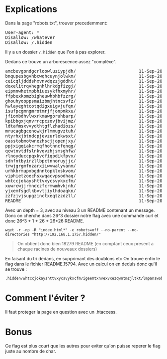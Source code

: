 # Explications
Dans la page "robots.txt", trouver precedemment:

<pre>User-agent: *
Disallow: /whatever
Disallow: /.hidden</pre>

Il y a un dossier <code>/.hidden</code> que l'on à pas explorer.

Dedans ce trouve un arborescence assez "complèxe".

<pre>
amcbevgondgcrloowluziypjdh/                        11-Sep-2001 21:21                   -
bnqupesbgvhbcwqhcuynjolwkm/                        11-Sep-2001 21:21                   -
ceicqljdddshxvnvdqzzjgddht/                        11-Sep-2001 21:21                   -
doxelitrqvhegnhlhrkdgfizgj/                        11-Sep-2001 21:21                   -
eipmnwhetmpbhiuesykfhxmyhr/                        11-Sep-2001 21:21                   -
ffpbexkomzbigheuwhbhbfzzrg/                        11-Sep-2001 21:21                   -
ghouhyooppsmaizbmjhtncsvfz/                        11-Sep-2001 21:21                   -
hwlayeghtcotqdigxuigvjufqn/                        11-Sep-2001 21:21                   -
isufpcgmngmrotmrjfjonpmkxu/                        11-Sep-2001 21:21                   -
jfiombdhvlwxrkmawgoruhbarp/                        11-Sep-2001 21:21                   -
kpibbgxjqnvrrcpczovjbvijmz/                        11-Sep-2001 21:21                   -
ldtafmsxvvydthtgflzhadiozs/                        11-Sep-2001 21:21                   -
mrucagbgcenowkjrlmmugvztuh/                        11-Sep-2001 21:21                   -
ntyrhxjbtndcpjevzurlekwsxt/                        11-Sep-2001 21:21                   -
oasstobmotwnezhscjjopenjxy/                        11-Sep-2001 21:21                   -
ppjxigqiakcrmqfhotnncfqnqg/                        11-Sep-2001 21:21                   -
qcwtnvtdfslnkvqvzhjsmsghfw/                        11-Sep-2001 21:21                   -
rlnoyduccpqxkvcfiqpdikfpvx/                        11-Sep-2001 21:21                   -
sdnfntbyirzllbpctnnoruyjjc/                        11-Sep-2001 21:21                   -
trwjgrgmfnzarxiiwvwalyvanm/                        11-Sep-2001 21:21                   -
urhkbrmupxbgdnntopklxskvom/                        11-Sep-2001 21:21                   -
viphietzoechsxwqacvpsodhaq/                        11-Sep-2001 21:21                   -
whtccjokayshttvxycsvykxcfm/                        11-Sep-2001 21:21                   -
xuwrcwjjrmndczfcrmwmhvkjnh/                        11-Sep-2001 21:21                   -
yjxemfsgdlkbvvtjiylhdoaqkn/                        11-Sep-2001 21:21                   -
zzfzjvjsupgzinctxeqtzzdzll/                        11-Sep-2001 21:21                   -
README                                             11-Sep-2001 21:21                  34
</pre>

Avec un depth = 3, avec au niveau 3 un README contenant un message.
Donc on cherche dans 26^3 dossier notre flag avec une commande curl et donc 26^3 + 1 + 26 + 26*26 README.

<pre><code>wget -r -np -R "index.html*" -e robots=off --no-parent --no-directories "http://192.168.1.175/.hidden/"
</code></pre>
> On obtient donc bien 18279 README (en comptant ceux present a chaque racines de nouveaux dossiers)

En faisant du tri dedans, en supprimant des doublons etc
On trouve enfin le flag dans le fichier README.15794.
Avec un calcul on en deduis donc qu'il se trouve :
<pre><code>.hidden/whtccjokayshttvxycsvykxcfm/igeemtxnvexvxezqwntmzjltkt/lmpanswobhwcozdqixbowvbrhw/README</code></pre>



# Comment l'éviter ?
Il faut proteger la page en question avec un .htaccess.

# Bonus
Ce flag est plus court que les autres pour eviter qu'on puisse reperer le flag juste au nombre de char.